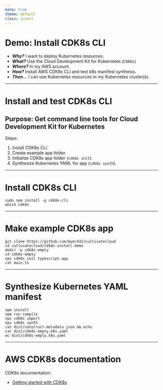 ```yaml
---
marp: true
theme: default
class: invert
---
```


# Demo: Install CDK8s CLI

- ***Why?*** I want to deploy Kubernetes resources.
- ***What?*** Use the Cloud Development Kit for Kubernetes (`CDK8s`)
- ***Where?*** In my AWS account.
- ***How?*** Install AWS CDK8s CLI and test k8s manifest synthesis.
- ***Then…*** I can use Kubernetes resources in my Kubernetes cluster(s).

---

# Install and test CDK8s CLI

## Purpose: Get command line tools for Cloud Development Kit for Kubernetes

Steps:

1. Install CDK8s CLI.
2. Create example app folder.
3. Initialize CDK8s app folder (`cdk8s init`).
4. Synthesize Kubernetes YAML for app (`cdk8s synth`).

---

# Install CDK8s CLI

```
sudo npm install -g cdk8s-cli
which cdk8s
```

---

# Make example CDK8s app

```
git clone https://github.com/bwer432/cultivatecloud
cd cultivatecloud/cdk8s-install-demo
mkdir -p cdk8s-empty
cd cdk8s-empty
npx cdk8s init typescript-app
cat main.ts
```

---

# Synthesize Kubernetes YAML manifest

```
npm install
npm run compile
npx cdk8s import
npx cdk8s synth
cat dist/construct-metadata.json && echo
cat dist/cdk8s-empty.k8s.yaml
wc dist/cdk8s-empty.k8s.yaml
```

---

# AWS CDK8s documentation

CDK8s documentation:
- [Getting started with CDK8s](https://cdk8s.io/docs/latest/getting-started/)
